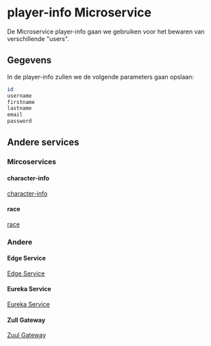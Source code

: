 # player-info Microservice

De Microservice player-info gaan we gebruiken voor het bewaren van verschillende "users".

## Gegevens

In de player-info zullen we de volgende parameters gaan opslaan:

```bash
id
username
firstname
lastname
email
password
```

## Andere services

### Mircoservices

#### character-info
[character-info](https://github.com/maartenschroons/character-info-service)
#### race
[race](https://github.com/JelleVLD/DungeonsAndDragons-RaceService)


### Andere


#### Edge Service
[Edge Service](https://github.com/maartenschroons/D-D-edge-service)
#### Eureka Service
[Eureka Service](https://github.com/DinVanwezemael/DungeonsAndDragons-EurekaServer)
#### Zull Gateway
[Zuul Gateway](https://github.com/JelleVLD/ZuulGateway)
